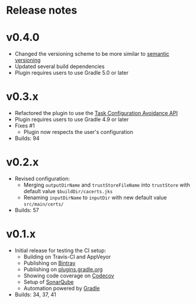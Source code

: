 # Release notes

# v0.4.0
* Changed the versioning scheme to be more similar to [semantic versioning](https://semver.org/)
* Updated several build dependencies
* Plugin requires users to use Gradle 5.0 or later

# v0.3.x
* Refactored the plugin to use the [Task Configuration Avoidance API](https://github.com/gradle/gradle/blob/v5.6.2/subprojects/docs/src/docs/userguide/task_configuration_avoidance.adoc)
* Plugin requires users to use Gradle 4.9 or later
* Fixes #1
  * Plugin now respects the user's configuration
* Builds: 94

# v0.2.x
* Revised configuration:
  * Merging `outputDirName` and `trustStoreFileName` into `trustStore` with default value `$buildDir/cacerts.jks`
  * Renaming `inputDirName` to `inputDir` with new default value `src/main/certs/`
* Builds: 57

# v0.1.x
* Initial release for testing the CI setup:
  * Building on Travis-CI and AppVeyor
  * Publishing on [Bintray](https://bintray.com/chkpnt/maven/truststorebuilder-gradle-plugin/view)
  * Publishing on [plugins.gradle.org](https://plugins.gradle.org/plugin/de.chkpnt.truststorebuilder)
  * Showing code coverage on [Codecov](https://codecov.io/github/chkpnt/truststorebuilder-gradle-plugin)
  * Setup of [SonarQube](https://sonar.chkpnt.de/dashboard?id=de.chkpnt%3Atruststorebuilder-gradle-plugin)
  * Automation powered by [Gradle](build.gradle) 
* Builds: 34, 37, 41
